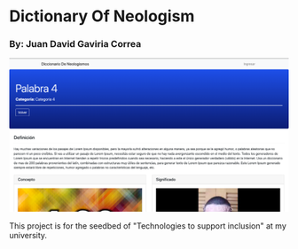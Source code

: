 # Dictionary Of Neologism

### By: Juan David Gaviria Correa

![User view](https://github.com/JuanDa237/Dictionary_of_neologisms/blob/main/sources/images/image.png)

This project is for the seedbed of "Technologies to support inclusion" at my university.
